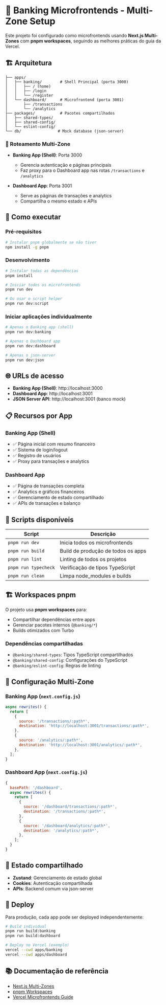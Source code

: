 # 🏦 Banking Microfrontends - Multi-Zone Setup

Este projeto foi configurado como microfrontends usando **Next.js Multi-Zones** com **pnpm workspaces**, seguindo as melhores práticas do guia da Vercel.

## 🏗️ Arquitetura

```
├── apps/
│   ├── banking/        # Shell Principal (porta 3000)
│   │   ├── / (home)
│   │   ├── /login
│   │   └── /register
│   └── dashboard/      # Microfrontend (porta 3001)
│       ├── /transactions
│       └── /analytics
├── packages/           # Pacotes compartilhados
│   ├── shared-types/
│   ├── shared-config/
│   └── eslint-config/
└── db/                # Mock database (json-server)
```

### 🔀 Roteamento Multi-Zone

- **Banking App (Shell)**: Porta 3000
  - Gerencia autenticação e páginas principais
  - Faz proxy para o Dashboard app nas rotas `/transactions` e `/analytics`

- **Dashboard App**: Porta 3001  
  - Serve as páginas de transações e analytics
  - Compartilha o mesmo estado e APIs

## 🚀 Como executar

### Pré-requisitos
```bash
# Instalar pnpm globalmente se não tiver
npm install -g pnpm
```

### Desenvolvimento
```bash
# Instalar todas as dependências
pnpm install

# Iniciar todos os microfrontends
pnpm run dev

# Ou usar o script helper
pnpm run dev:script
```

### Iniciar aplicações individualmente
```bash
# Apenas o Banking app (shell)
pnpm run dev:banking

# Apenas o Dashboard app  
pnpm run dev:dashboard

# Apenas o json-server
pnpm run dev:json
```

## 🌐 URLs de acesso

- **Banking App (Shell)**: http://localhost:3000
- **Dashboard App**: http://localhost:3001  
- **JSON Server API**: http://localhost:3001 (banco mock)

## 📋 Recursos por App

### Banking App (Shell)
- ✅ Página inicial com resumo financeiro
- ✅ Sistema de login/logout
- ✅ Registro de usuários
- ✅ Proxy para transações e analytics

### Dashboard App  
- ✅ Página de transações completa
- ✅ Analytics e gráficos financeiros
- ✅ Gerenciamento de estado compartilhado
- ✅ APIs de transações e balanço

## 🔧 Scripts disponíveis

| Script | Descrição |
|--------|-----------|
| `pnpm run dev` | Inicia todos os microfrontends |
| `pnpm run build` | Build de produção de todos os apps |
| `pnpm run lint` | Linting de todos os projetos |
| `pnpm run typecheck` | Verificação de tipos TypeScript |
| `pnpm run clean` | Limpa node_modules e builds |

## 🏗️ Workspaces pnpm

O projeto usa **pnpm workspaces** para:
- Compartilhar dependências entre apps
- Gerenciar pacotes internos (`@banking/*`)
- Builds otimizados com Turbo

### Dependências compartilhadas
- `@banking/shared-types`: Tipos TypeScript compartilhados
- `@banking/shared-config`: Configurações do TypeScript
- `@banking/eslint-config`: Regras de linting

## 📝 Configuração Multi-Zone

### Banking App (`next.config.js`)
```javascript
async rewrites() {
  return [
    {
      source: '/transactions/:path*',
      destination: 'http://localhost:3001/transactions/:path*',
    },
    {
      source: '/analytics/:path*', 
      destination: 'http://localhost:3001/analytics/:path*',
    },
  ];
}
```

### Dashboard App (`next.config.js`)
```javascript
{
  basePath: '/dashboard',
  async rewrites() {
    return [
      {
        source: '/dashboard/transactions/:path*',
        destination: '/transactions/:path*',
      },
      {
        source: '/dashboard/analytics/:path*',
        destination: '/analytics/:path*',
      },
    ];
  }
}
```

## 🔀 Estado compartilhado

- **Zustand**: Gerenciamento de estado global
- **Cookies**: Autenticação compartilhada
- **APIs**: Backend comum via json-server

## 🚀 Deploy

Para produção, cada app pode ser deployed independentemente:

```bash
# Build individual
pnpm run build:banking
pnpm run build:dashboard

# Deploy no Vercel (exemplo)
vercel --cwd apps/banking
vercel --cwd apps/dashboard
```

## 📚 Documentação de referência

- [Next.js Multi-Zones](https://nextjs.org/docs/advanced-features/multi-zones)
- [pnpm Workspaces](https://pnpm.io/workspaces)
- [Vercel Microfrontends Guide](https://github.com/vercel-labs/microfrontends-nextjs-app-multi-zone)
